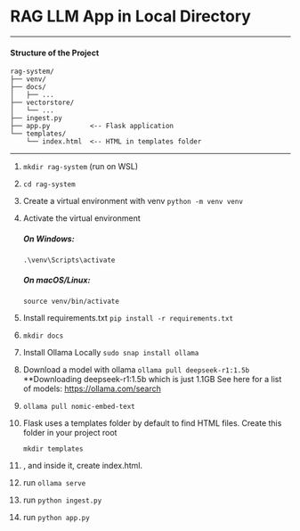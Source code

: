 # RAG LLM App in Local Directory
---
#### Structure of the Project
```
rag-system/
├── venv/
├── docs/
│   ├── ...
├── vectorstore/
│   └── ...
├── ingest.py
├── app.py          <-- Flask application
└── templates/
    └── index.html  <-- HTML in templates folder
```
---
1. ```mkdir rag-system``` (run on WSL)

2. ```cd rag-system```

3. Create a virtual environment with venv
   ```python -m venv venv```

4. Activate the virtual environment
    ##### On Windows:
    ```.\venv\Scripts\activate```
    ##### On macOS/Linux:
    ```source venv/bin/activate ```
   
6. Install requirements.txt
   ``` pip install -r requirements.txt ```

7. ```mkdir docs```

8. Install Ollama Locally
``` sudo snap install ollama ```

9. Download a model with ollama
``` ollama pull deepseek-r1:1.5b ``` **Downloading deepseek-r1:1.5b which is just 1.1GB See here for a list of models: https://ollama.com/search

10. ```ollama pull nomic-embed-text```

11. Flask uses a templates folder by default to find HTML files. Create this folder in your project root

    ```mkdir templates```

12. , and inside it, create index.html.
13. run ```ollama serve```
14. run ```python ingest.py```
15. run ```python app.py```
   

